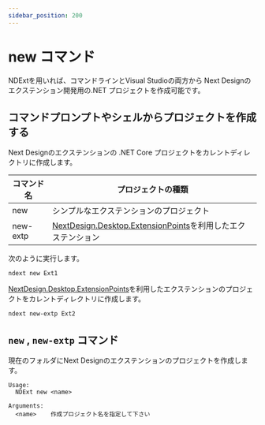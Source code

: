 ```yaml
---
sidebar_position: 200
---
```


# new コマンド

NDExtを用いれば、コマンドラインとVisual Studioの両方から Next Designのエクステンション開発用の.NET プロジェクトを作成可能です。

## コマンドプロンプトやシェルからプロジェクトを作成する
Next Designのエクステンションの .NET Core プロジェクトをカレントディレクトリに作成します。


| コマンド名         | プロジェクトの種類  | 
| ----              | ----               | 
|  new              |  シンプルなエクステンションのプロジェクト  
|  new-extp          |  [NextDesign.Desktop.ExtensionPoints](https://www.nuget.org/packages/NextDesign.Desktop.ExtensionPoints/)を利用したエクステンション  

次のように実行します。

```
ndext new Ext1
```

[NextDesign.Desktop.ExtensionPoints](https://www.nuget.org/packages/NextDesign.Desktop.ExtensionPoints/)を利用したエクステンションのプロジェクトをカレントディレクトリに作成します。
```
ndext new-extp Ext2
```

## `new` , `new-extp` コマンド
現在のフォルダにNext Designのエクステンションのプロジェクトを作成します。

```
Usage:
  NDExt new <name>

Arguments:
  <name>    作成プロジェクト名を指定して下さい
```
